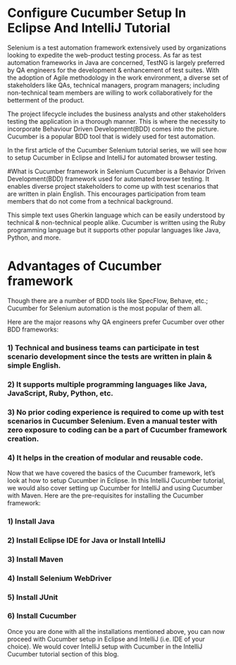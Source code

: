 # Configure Cucumber Setup In Eclipse And IntelliJ Tutorial

Selenium is a test automation framework extensively used by organizations looking to expedite the web-product testing process. As far as test automation frameworks in Java are concerned, TestNG is largely preferred by QA engineers for the development & enhancement of test suites. With the adoption of Agile methodology in the work environment, a diverse set of stakeholders like QAs, technical managers, program managers; including non-technical team members are willing to work collaboratively for the betterment of the product.

The project lifecycle includes the business analysts and other stakeholders testing the application in a thorough manner. This is where the necessity to incorporate Behaviour Driven Development(BDD) comes into the picture. Cucumber is a popular BDD tool that is widely used for test automation.

In the first article of the Cucumber Selenium tutorial series, we will see how to setup Cucumber in Eclipse and IntelliJ for automated browser testing.


#What is Cucumber framework in Selenium
Cucumber is a Behavior Driven Development(BDD) framework used for automated browser testing. It enables diverse project stakeholders to come up with test scenarios that are written in plain English. This encourages participation from team members that do not come from a technical background.


This simple text uses Gherkin language which can be easily understood by technical & non-technical people alike. Cucumber is written using the Ruby programming language but it supports other popular languages like Java, Python, and more.

# Advantages of Cucumber framework
Though there are a number of BDD tools like SpecFlow, Behave, etc.; Cucumber for Selenium automation is the most popular of them all.

Here are the major reasons why QA engineers prefer Cucumber over other BDD frameworks:

### 1) Technical and business teams can participate in test scenario development since the tests are written in plain & simple English.
### 2) It supports multiple programming languages like Java, JavaScript, Ruby, Python, etc.
### 3) No prior coding experience is required to come up with test scenarios in Cucumber Selenium. Even a manual tester with zero exposure to coding can be a part of Cucumber framework creation.
### 4) It helps in the creation of modular and reusable code.
Now that we have covered the basics of the Cucumber framework, let’s look at how to setup Cucumber in Eclipse. In this IntelliJ Cucumber tutorial, we would also cover setting up Cucumber for IntelliJ and using Cucumber with Maven. Here are the pre-requisites for installing the Cucumber framework:

### 1) Install Java
### 2) Install Eclipse IDE for Java or Install IntelliJ
### 3) Install Maven
### 4) Install Selenium WebDriver
### 5) Install JUnit
### 6) Install Cucumber
Once you are done with all the installations mentioned above, you can now proceed with Cucumber setup in Eclipse and IntelliJ (i.e. IDE of your choice). We would cover IntelliJ setup with Cucumber in the IntelliJ Cucumber tutorial section of this blog.


